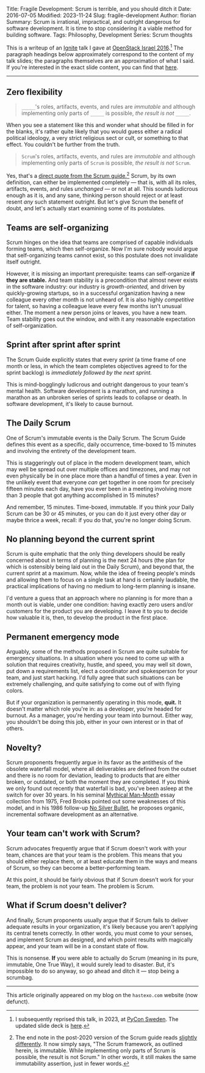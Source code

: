 Title: Fragile Development: Scrum is terrible, and you should ditch it
Date: 2016-07-05
Modified: 2023-11-24
Slug: fragile-development
Author: florian
Summary: Scrum is irrational, impractical, and outright dangerous for software development. It is time to stop considering it a viable method for building software.
Tags: Philosophy, Development
Series: Scrum thoughts

This is a writeup of an
[Ignite](https://en.wikipedia.org/wiki/Ignite_(event)) talk I gave at
[OpenStack Israel 2016](http://www.openstack-israel.org).[^2023] The
paragraph headings below approximately correspond to the content of my
talk slides; the paragraphs themselves are an approximation of what I
said. If you're interested in the exact slide content, you can find
that [here](//fghaas.github.io/openstackisrael2016-ignite).

[^2023]: I subsequently reprised this talk, in 2023, at [PyCon Sweden](https://pycon.se). The updated slide deck is [here](https://fghaas.github.io/pyconse2023).

* * *

## Zero flexibility

> `_____`'s roles, artifacts, events, and rules are _immutable_ and
> although implementing only parts of `_____` is possible, _the result
> is not_ `_____`.

When you see a statement like this and wonder what should be filled in
for the blanks, it's rather quite likely that you would guess either a
radical political ideology, a very strict religious sect or cult, or
something to that effect. You couldn't be further from the truth.

> `Scrum`'s roles, artifacts, events, and rules are _immutable_ and
> although implementing only parts of `Scrum` is possible, _the result
> is not_ `Scrum`.

Yes, that's a
[direct quote from the Scrum guide.](https://web.archive.org/web/20160630123010/http://www.scrumguides.org/scrum-guide.html#endnote)[^2020]
Scrum, by its own definition, can either be implemented completely —
that is, with all its roles, artifacts, events, and rules _unchanged_
— or not at all. This sounds ludicrous enough as it is, and any sane,
thinking person should reject or at least resent _any_ such statement
outright. But let's give Scrum the benefit of doubt, and let's
actually start examining some of its postulates.

[^2020]: The end note in the post-2020 version of the Scrum guide reads [slightly differently](https://scrumguides.org/scrum-guide.html#end-note). It now simply says, "The Scrum framework, as outlined herein, is immutable. While implementing only parts of Scrum is possible, the result is not Scrum." In other words, it still makes the same immutability assertion, just in fewer words.

## Teams are self-organizing

Scrum hinges on the idea that teams are comprised of capable
individuals forming teams, which then self-organize. Now I'm sure
nobody would argue that self-organizing teams cannot exist, so this
postulate does not invalidate itself outright.

However, it is missing an important prerequisite: teams can
self-organize **if they are stable.** And team stability is a
precondition that almost never exists in the software industry: our
industry is _growth-oriented,_ and driven by quickly-growing startups,
so in a successful organization having a new colleague every other
month is not unheard of. It is also highly _competitive_ for talent,
so having a colleague leave every few months isn't unusual either. The
moment a new person joins or leaves, you have a new team. Team
stability goes out the window, and with it any reasonable expectation
of self-organization.


## Sprint after sprint after sprint

The Scrum Guide explicitly states that every _sprint_ (a time frame of
one month or less, in which the team completes objectives agreed to
for the sprint backlog) is _immediately followed by the next sprint._

This is mind-bogglingly ludicrous and outright dangerous to your
team's mental health. Software development is a marathon, and running
a marathon as an unbroken series of sprints leads to collapse or
death. In software development, it's likely to cause burnout.


## The Daily Scrum

One of Scrum's immutable events is the Daily Scrum. The Scrum Guide
defines this event as a specific, daily occurrence, time-boxed to 15
minutes and involving the entirety of the development team.

This is staggeringly out of place in the modern development team,
which may well be spread out over multiple offices and timezones, and
may not even physically be in one place more than a handful of times a
year. Even in the unlikely event that everyone _can_ get together in
one room for precisely fifteen minutes each day, have you ever been in
a meeting involving more than 3 people that got anything accomplished
in 15 minutes?

And remember, 15 minutes. Time-boxed, immutable. If you think _your_
Daily Scrum can be 30 or 45 minutes, or you can do it just every other
day or maybe thrice a week, recall: if you do that, you're no longer
doing Scrum.


## No planning beyond the current sprint

Scrum is quite emphatic that the only thing developers should be
really concerned about in terms of planning is the next 24 hours (the
plan for which is ostensibly being laid out in the Daily Scrum), and
beyond that, the current sprint at a maximum. Now, while the idea of
freeing people's minds and allowing them to focus on a single task at
hand is certainly laudable, the practical implications of having no
medium to long-term planning is insane.

I'd venture a guess that an approach where no planning is for more
than a month out is viable, under one condition: having exactly zero
users and/or customers for the product you are developing. I leave it
to you to decide how valuable it is, then, to develop the product in
the first place.


## Permanent emergency mode

Arguably, some of the methods proposed in Scrum are quite suitable for
emergency situations. In a situation where you need to come up with a
solution that requires creativity, hustle, and speed, you may well sit
down, put down a requirements list, elect a coordinator and
spokesperson for your team, and just start hacking. I'd fully agree
that such situations can be extremely challenging, and quite
satisfying to come out of with flying colors.

But if your organization is permanently operating in this mode,
**quit.** It doesn't matter which role you're in: as a developer,
you're headed for burnout. As a manager, you're herding your team into
burnout. Either way, you shouldn't be doing this job, either in your
own interest or in that of others.


## Novelty?

Scrum proponents frequently argue in its favor as the antithesis of
the obsolete waterfall model, where all deliverables are defined from
the outset and there is no room for deviation, leading to products
that are either broken, or outdated, or both the moment they are
completed. If you think we only found out recently that waterfall is
bad, you've been asleep at the switch for over 30 years. In his
seminal
[Mythical Man-Month](https://en.wikipedia.org/wiki/The_Mythical_Man-Month)
essay collection from 1975, Fred Brooks pointed out some weaknesses of
this model, and in his 1986 follow-up
[No Silver Bullet,](https://en.wikipedia.org/wiki/No_Silver_Bullet) he
proposes organic, incremental software development as an alternative.


## Your team can't work with Scrum?

Scrum advocates frequently argue that if Scrum doesn't work with your
team, chances are that your team is the problem. This means that you
should either replace them, or at least educate them in the ways and
means of Scrum, so they can become a better-performing team.

At this point, it should be fairly obvious that if Scrum doesn't work
for your team, the problem is not your team. The problem is Scrum.


## What if Scrum doesn't deliver?

And finally, Scrum proponents usually argue that if Scrum fails to
deliver adequate results in your organization, it's likely because you
aren't applying its central tenets correctly. In other words, you must
come to your senses, and implement Scrum as designed, and which point
results with magically appear, and your team will be in a constant
state of flow.

This is nonsense. **If** you were able to actually do Scrum (meaning
in its pure, immutable, One True Way), it would surely lead to
disaster. But, it's impossible to do so anyway, so go ahead and ditch
it — stop being a scrumbag.


* * *

This article originally appeared on my blog on the `hastexo.com` website (now defunct).
